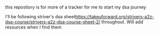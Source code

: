this repostiory is for more of a tracker for me to start my dsa journey

I'll be following striver's dsa sheet<https://takeuforward.org/strivers-a2z-dsa-course/strivers-a2z-dsa-course-sheet-2/> throughout. Will add resources when I find them
